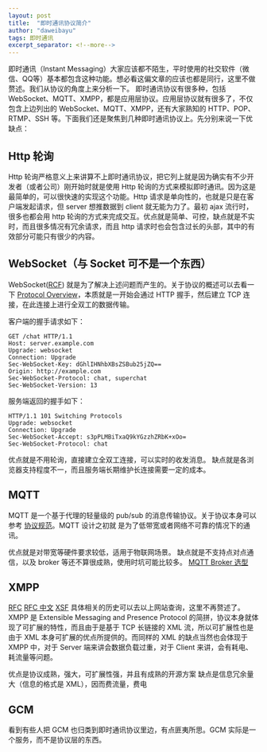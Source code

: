 ```yaml
---
layout: post
title:  "即时通讯协议简介"
author: "daweibayu"
tags: 即时通讯
excerpt_separator: <!--more-->
---
```


<!--more-->

即时通讯（Instant Messaging）大家应该都不陌生，平时使用的社交软件（微信、QQ等）基本都包含这种功能。想必看这偏文章的应该也都是同行，这里不做赘述。我们从协议的角度上来分析一下。
即时通讯协议有很多种，包括 WebSocket、MQTT、XMPP，都是应用层协议。应用层协议就有很多了，不仅包含上边列出的 WebSocket、MQTT、XMPP，还有大家熟知的 HTTP、POP、RTMP、SSH 等。下面我们还是聚焦到几种即时通讯协议上。先分别来说一下优缺点：

## Http 轮询
Http 轮询严格意义上来讲算不上即时通讯协议，把它列上就是因为确实有不少开发者（或者公司）刚开始时就是使用 Http 轮询的方式来模拟即时通讯。因为这是最简单的，可以很快速的实现这个功能。Http 请求是单向性的，也就是只是在客户端发起请求，但 server 想推数据到 client 就无能为力了。最初 ajax 流行时，很多也都会用 http 轮询的方式来完成交互。优点就是简单、可控，缺点就是不实时，而且很多情况有冗余请求，而且 http 请求时也会包含过长的头部，其中的有效部分可能只有很少的内容。

## WebSocket（与 Socket 可不是一个东西）
WebSocket([RCF](https://tools.ietf.org/html/rfc6455)) 就是为了解决上述问题而产生的。关于协议的概述可以去看一下 [Protocol Overview](https://tools.ietf.org/html/rfc6455#section-1.2)，本质就是一开始会通过 HTTP 握手，然后建立 TCP 连接，在此连接上进行全双工的数据传输。

客户端的握手请求如下：
```
GET /chat HTTP/1.1
Host: server.example.com
Upgrade: websocket
Connection: Upgrade
Sec-WebSocket-Key: dGhlIHNhbXBsZSBub25jZQ==
Origin: http://example.com
Sec-WebSocket-Protocol: chat, superchat
Sec-WebSocket-Version: 13
```

服务端返回的握手如下：
```
HTTP/1.1 101 Switching Protocols
Upgrade: websocket
Connection: Upgrade
Sec-WebSocket-Accept: s3pPLMBiTxaQ9kYGzzhZRbK+xOo=
Sec-WebSocket-Protocol: chat
```

优点就是不用轮询，直接建立全双工连接，可以实时的收发消息。
缺点就是各浏览器支持程度不一，而且服务端长期维护长连接需要一定的成本。

## MQTT
MQTT 是一个基于代理的轻量级的 pub/sub 的消息传输协议。关于协议本身可以参考 [协议规范](http://public.dhe.ibm.com/software/dw/webservices/ws-mqtt/mqtt-v3r1.html)。MQTT 设计之初就
是为了低带宽或者网络不可靠的情况下的通讯。

优点就是对带宽等硬件要求较低，适用于物联网场景。
缺点就是不支持点对点通信，以及 broker 等还不算很成熟，使用时坑可能比较多。
[MQTT Broker 选型](https://www.jianshu.com/p/cf91f4bea071)



## XMPP
[RFC](https://tools.ietf.org/html/rfc6120)   [RFC 中文](http://wiki.jabbercn.org/RFC6120)   [XSF](https://xmpp.org/)
具体相关的历史可以去以上网站查询，这里不再赘述了。
XMPP 是 Extensible Messaging and Presence Protocol 的简拼，协议本身就体现了可扩展的特性，而且由于是基于 TCP 长链接的 XML 流，所以可扩展性也是由于 XML 本身可扩展的优点所提供的。而同样的 XML 的缺点当然也会体现于 XMPP 中，对于 Server 端来讲会数据负载过重，对于 Client 来讲，会有耗电、耗流量等问题。

优点是协议成熟，强大，可扩展性强，并且有成熟的开源方案
缺点是信息冗余量大（信息的格式是 XML），因而费流量，费电

## GCM
看到有些人把 GCM 也归类到即时通讯协议里边，有点匪夷所思。GCM 实际是一个服务，而不是协议层的东西。


